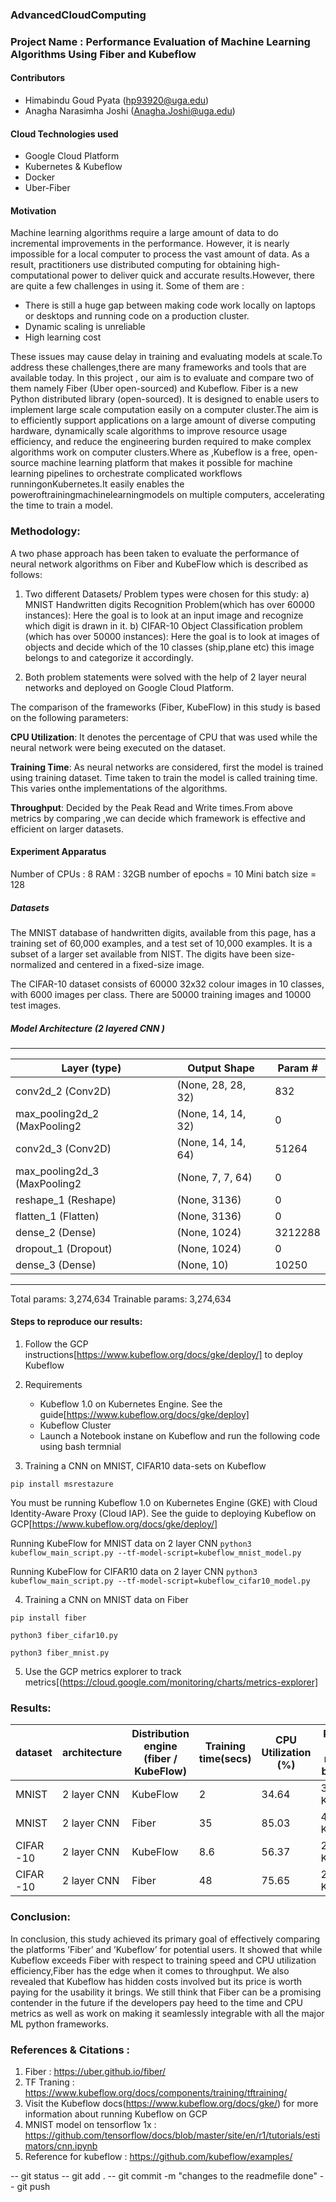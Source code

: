 ### AdvancedCloudComputing 

### Project Name : Performance Evaluation of Machine Learning Algorithms Using Fiber and Kubeflow

#### Contributors
* Himabindu Goud Pyata (hp93920@uga.edu)
* Anagha Narasimha Joshi (Anagha.Joshi@uga.edu)

#### Cloud Technologies used
* Google Cloud Platform
* Kubernetes & Kubeflow
* Docker
* Uber-Fiber

#### Motivation 
M​achine learning algorithms require a large amount of data to do incremental improvements in the performance. However, it is nearly impossible for a local computer to process the vast amount of data. As a result, practitioners use distributed computing for obtaining high-computational power to deliver quick and accurate results.However, there are quite a few challenges in using it. Some of them are :

* There is still a huge gap between making code work locally on laptops or desktops and running code on a production cluster.
* Dynamic scaling is unreliable
* High learning cost

These issues may cause delay in training and evaluating models at scale.To address these challenges,there are many frameworks and tools that are available today. In this project , our aim is to evaluate and compare two of them namely Fiber (Uber open-sourced) and Kubeflow.
Fiber is a new Python distributed library (open-sourced). It is designed to enable users to implement large scale computation easily on a computer cluster.The aim is to efficiently support applications on a large amount of diverse computing hardware, dynamically scale algorithms to improve resource usage efficiency, and reduce the engineering burden required to make complex algorithms work on computer clusters.Where as ,​Kubeflow is a free, open-source machine learning platform that makes it possible for machine learning pipelines to orchestrate complicated workflows runningonKubernetes.It easily enables the poweroftrainingmachinelearningmodels on multiple computers, accelerating the time to train a model.

### Methodology:
 
 A two phase approach has been taken to evaluate the performance of neural network algorithms on Fiber and KubeFlow which is described as follows:

1) Two  different  Datasets/  Problem  types  were chosen for this study:
    a)  MNIST  Handwritten  digits  Recognition Problem(which  has  over  60000  instances):  Here  the  goal is  to    look  at  an  input  image  and  recognize  which digit is drawn in it.
    b)  CIFAR-10  Object  Classification  problem  (which has over 50000 instances): Here the goal is to look at  images  of  objects  and  decide  which  of  the  10 classes  (ship,plane  etc)  this  image  belongs  to  and categorize it accordingly.

2)  Both  problem  statements  were  solved  with  the  help  of 2 layer neural networks and deployed on Google   Cloud Platform.

The  comparison  of  the  frameworks  (Fiber,  KubeFlow)  in this study is based on the following parameters:

**CPU Utilization**: It denotes the percentage of CPU that was used while the neural network were being executed on the dataset.

**Training Time**: As neural networks are considered, first the  model  is  trained  using  training  dataset.  Time  taken to train the model is called training time. This varies onthe implementations of the algorithms.

**Throughput**: Decided by the Peak Read and Write times.From  above  metrics  by  comparing  ,we  can  decide  which framework is effective and efficient on larger datasets.

#### Experiment Apparatus

Number of CPUs : 8
RAM : 32GB
number of epochs = 10
Mini batch size = 128 

##### Datasets 

The MNIST database of handwritten digits, available from this page, has a training set of 60,000 examples, and a test set of 10,000 examples. It is a subset of a larger set available from NIST. The digits have been size-normalized and centered in a fixed-size image.

The CIFAR-10 dataset consists of 60000 32x32 colour images in 10 classes, with 6000 images per class. There are 50000 training images and 10000 test images.


##### Model Architecture (2 layered CNN )
-------------------------------------------------------------------
Layer (type)         |        Output Shape       |       Param #   |
|--------------------|---------------------------|-----------------|
conv2d_2 (Conv2D)      |      (None, 28, 28, 32)   |     832       |
max_pooling2d_2 (MaxPooling2 |(None, 14, 14, 32)   |     0    |     
conv2d_3 (Conv2D)         |   (None, 14, 14, 64)    |    51264   |  
max_pooling2d_3 (MaxPooling2 |(None, 7, 7, 64)    |      0    |     
reshape_1 (Reshape)      |   (None, 3136)        |      0      |   
flatten_1 (Flatten)       |   (None, 3136)      |        0        | 
dense_2 (Dense)       |       (None, 1024)        |      3212288   |
dropout_1 (Dropout)     |     (None, 1024)       |       0         |
dense_3 (Dense)         |     (None, 10)           |     10250     |
-------------------------------------------------------------------

Total params: 3,274,634
Trainable params: 3,274,634

#### Steps to reproduce our results:

1. Follow the GCP instructions[https://www.kubeflow.org/docs/gke/deploy/] to deploy Kubeflow 

2. Requirements

    * Kubeflow 1.0 on Kubernetes Engine. See the guide[https://www.kubeflow.org/docs/gke/deploy]
    * Kubeflow Cluster 
    * Launch a Notebook instane on Kubeflow and run the following code using bash termnial

3. Training a CNN on MNIST, CIFAR10 data-sets on Kubeflow 

`pip install msrestazure` 

You must be running Kubeflow 1.0 on Kubernetes Engine (GKE) with Cloud Identity-Aware Proxy (Cloud IAP). See the guide to deploying Kubeflow on GCP[https://www.kubeflow.org/docs/gke/deploy/]

Running KubeFlow for MNIST data on 2 layer CNN
`python3 kubeflow_main_script.py --tf-model-script=kubeflow_mnist_model.py` 

Running KubeFlow for CIFAR10 data on 2 layer CNN
`python3 kubeflow_main_script.py --tf-model-script=kubeflow_cifar10_model.py` 

4. Training a CNN on MNIST data on Fiber 

`pip install fiber` 

`python3 fiber_cifar10.py`

`python3 fiber_mnist.py`

5. Use the GCP metrics explorer to track metrics[(https://cloud.google.com/monitoring/charts/metrics-explorer]

### Results:

|   dataset|  architecture |  Distribution engine (fiber / KubeFlow) | Training time(secs)  | CPU Utilization (%)   |  Peak disk read bytes  |  Peak disk write bytes  |
|---|---|---|---|---|---|---|
|  MNIST    | 2 layer CNN  | KubeFlow  |  2  | 34.64 | 358 KiB  | 64.662 MiB  |
|  MNIST    | 2 layer CNN  |   Fiber   |  35 | 85.03 | 488 KiB  | 1.262  MiB  |
| CIFAR -10 | 2 layer CNN  | KubeFlow  | 8.6 | 56.37 | 2.00 KiB | 4.186  MiB  |
| CIFAR -10 | 2 layer CNN  |   Fiber   |  48 | 75.65 | 28.00 KiB| 38.94  MiB  |


### Conclusion:

In  conclusion,  this  study  achieved  its  primary  goal  of effectively comparing the platforms ’Fiber’ and ’Kubeflow’ for potential users. It showed that while Kubeflow exceeds Fiber with respect to training speed and CPU utilization efficiency,Fiber  has  the  edge  when  it  comes  to  throughput.  We  also revealed that Kubeflow has hidden costs involved but its price is  worth  paying  for  the  usability  it  brings.  We  still  think that  Fiber  can  be  a  promising  contender  in  the  future  if  the developers pay heed to the time and CPU metrics as well as work  on  making  it  seamlessly  integrable  with  all  the  major ML python frameworks.


### References & Citations :
1. Fiber : ​https://uber.github.io/fiber/
2. TF Traning : https://www.kubeflow.org/docs/components/training/tftraining/
3. Visit the Kubeflow docs(https://www.kubeflow.org/docs/gke/) for more information about running Kubeflow on GCP
4. MNIST model on tensorflow 1x : https://github.com/tensorflow/docs/blob/master/site/en/r1/tutorials/estimators/cnn.ipynb
5. Reference for kubeflow : https://github.com/kubeflow/examples/ 

-- git status 
-- git add .
-- git commit -m "changes to the readmefile done"
-- git push 